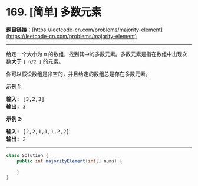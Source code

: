# 169. [简单] 多数元素

**题目链接：**[https://leetcode-cn.com/problems/majority-element](https://leetcode-cn.com/problems/majority-element)

---

<div class="content__1Y2H">
 <div class="notranslate">
  <p>给定一个大小为 <em>n </em>的数组，找到其中的多数元素。多数元素是指在数组中出现次数<strong>大于</strong>&nbsp;<code>⌊ n/2 ⌋</code>&nbsp;的元素。</p> 
  <p>你可以假设数组是非空的，并且给定的数组总是存在多数元素。</p> 
  <p><strong>示例&nbsp;1:</strong></p> 
  <pre class="language-text"><strong>输入:</strong> [3,2,3]
<strong>输出:</strong> 3</pre> 
  <p><strong>示例&nbsp;2:</strong></p> 
  <pre class="language-text"><strong>输入:</strong> [2,2,1,1,1,2,2]
<strong>输出:</strong> 2
</pre> 
 </div>
</div>

---

```java
class Solution {
    public int majorityElement(int[] nums) {
        
    }
}
```